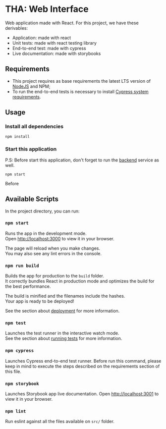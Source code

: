 # THA: Web Interface

Web application made with React. For this project, we have these derivables:

* Application: made with react
* Unit tests: made with react testing library
* End-to-end test: made with cypress
* Live documentation: made with storybooks

## Requirements

* This project requires as base requirements the latest LTS version of [NodeJS](https://nodejs.org/) and NPM;
* To run the end-to-end tests is necessary to install [Cypress system requirements](https://docs.cypress.io/guides/getting-started/installing-cypress#System-requirements).

## Usage

### Install all dependencies

```
npm install
```

### Start this application

P.S: Before start this application, don't forget to run the [backend](/backend) service as well.

```
npm start
```

Before

## Available Scripts

In the project directory, you can run:

### `npm start`

Runs the app in the development mode.\
Open [http://localhost:3000](http://localhost:3000) to view it in your browser.

The page will reload when you make changes.\
You may also see any lint errors in the console.

### `npm run build`

Builds the app for production to the `build` folder.\
It correctly bundles React in production mode and optimizes the build for the best performance.

The build is minified and the filenames include the hashes.\
Your app is ready to be deployed!

See the section about [deployment](https://facebook.github.io/create-react-app/docs/deployment) for more information.

### `npm test`

Launches the test runner in the interactive watch mode.\
See the section about [running tests](https://facebook.github.io/create-react-app/docs/running-tests) for more information.

### `npm cypress`

Launches Cypress end-to-end test runner. Before run this command, please keep in mind to execute the steps described on the requirements section of this file.

### `npm storybook`

Launches Storybook app live documentation. Open [http://localhost:3001](http://localhost:3001) to view it in your browser.


### `npm lint`

Run eslint against all the files available on `src/` folder.
